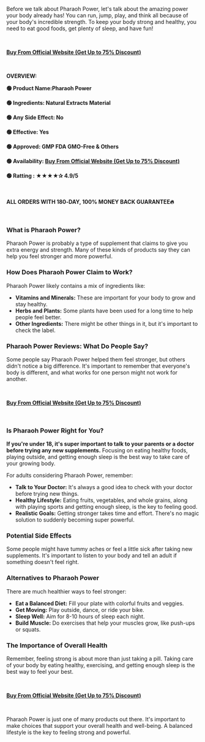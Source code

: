 <span style="font-weight: 400;">Before we talk about Pharaoh Power, let's talk about the amazing power your body already has! You can run, jump, play, and think all because of your body's incredible strength. To keep your body strong and healthy, you need to eat good foods, get plenty of sleep, and have fun!</span>

&nbsp;

<a href="https://healthsupplement.cc/recommended/Pharaohmm"><b>Buy From Official Website (Get Up to 75% Discount)</b></a>

&nbsp;

<b>OVERVIEW:</b>

<b>🟢 Product Name:</b><b>Pharaoh Power</b>

<b>🟢 Ingredients: Natural Extracts Material</b>

<b>🟢 Any Side Effect: No</b>

<b>🟢 Effective: Yes</b>

<b>🟢 Approved: GMP FDA GMO-Free &amp; Others</b>

<b>🟢 Availability: </b><a href="https://healthsupplement.cc/recommended/Pharaohmm"><b>Buy From Official Website (Get Up to 75% Discount)</b></a>

<b>🟢 Ratting : ★★★★✰ 4.9/5</b>

&nbsp;

<b>ALL ORDERS WITH 180‑DAY, 100% MONEY BACK GUARANTEE🔥</b>

&nbsp;
<h3><b>What is Pharaoh Power?</b></h3>
<span style="font-weight: 400;">Pharaoh Power is probably a type of supplement that claims to give you extra energy and strength. Many of these kinds of products say they can help you feel stronger and more powerful.</span>
<h3><b>How Does Pharaoh Power Claim to Work?</b></h3>
<span style="font-weight: 400;">Pharaoh Power likely contains a mix of ingredients like:</span>
<ul>
 	<li style="font-weight: 400;" aria-level="1"><b>Vitamins and Minerals:</b><span style="font-weight: 400;"> These are important for your body to grow and stay healthy.</span></li>
 	<li style="font-weight: 400;" aria-level="1"><b>Herbs and Plants:</b><span style="font-weight: 400;"> Some plants have been used for a long time to help people feel better.</span></li>
 	<li style="font-weight: 400;" aria-level="1"><b>Other Ingredients:</b><span style="font-weight: 400;"> There might be other things in it, but it's important to check the label.</span></li>
</ul>
<h3><b>Pharaoh Power Reviews: What Do People Say?</b></h3>
<span style="font-weight: 400;">Some people say Pharaoh Power helped them feel stronger, but others didn't notice a big difference. It's important to remember that everyone's body is different, and what works for one person might not work for another.</span>

&nbsp;

<a href="https://healthsupplement.cc/recommended/Pharaohmm"><b>Buy From Official Website (Get Up to 75% Discount)</b></a>

&nbsp;
<h3><b>Is Pharaoh Power Right for You?</b></h3>
<b>If you're under 18, it's super important to talk to your parents or a doctor before trying any new supplements.</b><span style="font-weight: 400;"> Focusing on eating healthy foods, playing outside, and getting enough sleep is the best way to take care of your growing body.</span>

<span style="font-weight: 400;">For adults considering Pharaoh Power, remember:</span>
<ul>
 	<li style="font-weight: 400;" aria-level="1"><b>Talk to Your Doctor:</b><span style="font-weight: 400;"> It's always a good idea to check with your doctor before trying new things.</span></li>
 	<li style="font-weight: 400;" aria-level="1"><b>Healthy Lifestyle:</b><span style="font-weight: 400;"> Eating fruits, vegetables, and whole grains, along with playing sports and getting enough sleep, is the key to feeling good.</span></li>
 	<li style="font-weight: 400;" aria-level="1"><b>Realistic Goals:</b><span style="font-weight: 400;"> Getting stronger takes time and effort. There's no magic solution to suddenly becoming super powerful.</span></li>
</ul>
<h3><b>Potential Side Effects</b></h3>
<span style="font-weight: 400;">Some people might have tummy aches or feel a little sick after taking new supplements. It's important to listen to your body and tell an adult if something doesn't feel right.</span>
<h3><b>Alternatives to Pharaoh Power</b></h3>
<span style="font-weight: 400;">There are much healthier ways to feel stronger:</span>
<ul>
 	<li style="font-weight: 400;" aria-level="1"><b>Eat a Balanced Diet:</b><span style="font-weight: 400;"> Fill your plate with colorful fruits and veggies.</span></li>
 	<li style="font-weight: 400;" aria-level="1"><b>Get Moving:</b><span style="font-weight: 400;"> Play outside, dance, or ride your bike.</span></li>
 	<li style="font-weight: 400;" aria-level="1"><b>Sleep Well:</b><span style="font-weight: 400;"> Aim for 8-10 hours of sleep each night.</span></li>
 	<li style="font-weight: 400;" aria-level="1"><b>Build Muscle:</b><span style="font-weight: 400;"> Do exercises that help your muscles grow, like push-ups or squats.</span></li>
</ul>
<h3><b>The Importance of Overall Health</b></h3>
<span style="font-weight: 400;">Remember, feeling strong is about more than just taking a pill. Taking care of your body by eating healthy, exercising, and getting enough sleep is the best way to feel your best.</span>

&nbsp;

<a href="https://healthsupplement.cc/recommended/Pharaohmm"><b>Buy From Official Website (Get Up to 75% Discount)</b></a>

&nbsp;

<span style="font-weight: 400;">Pharaoh Power is just one of many products out there. It's important to make choices that support your overall health and well-being. A balanced lifestyle is the key to feeling strong and powerful.</span>

&nbsp;
